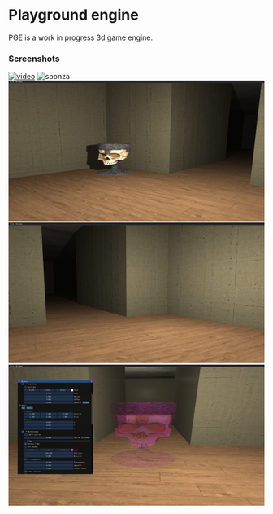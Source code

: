 # Playground engine
PGE is a work in progress 3d game engine.

### Screenshots
[![video](https://img.youtube.com/vi/l_vZgQ2KcpI/0.jpg)](https://youtu.be/l_vZgQ2KcpI)
![sponza](./assets/showcase/screen_shot%20(11).png)
![img1](./assets/showcase/screen_shot%20(7).png)
![img2](./assets/showcase/screen_shot%20(6).png)
![img3](./assets/showcase/screen_shot.png)